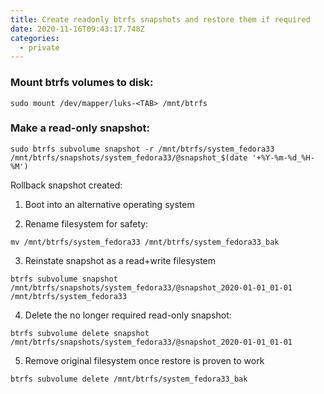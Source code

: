 ```yaml
---
title: Create readonly btrfs snapshots and restore them if required
date: 2020-11-16T09:43:17.748Z
categories:
  - private
---
```

### Mount btrfs volumes to disk:

`sudo mount /dev/mapper/luks-<TAB> /mnt/btrfs`

### Make a read-only snapshot:

`sudo btrfs subvolume snapshot -r /mnt/btrfs/system_fedora33 /mnt/btrfs/snapshots/system_fedora33/@snapshot_$(date '+%Y-%m-%d_%H-%M')`

Rollback snapshot created:

1. Boot into an alternative operating system

2. Rename filesystem for safety:

`mv /mnt/btrfs/system_fedora33 /mnt/btrfs/system_fedora33_bak`

3. Reinstate snapshot as a read+write filesystem

`btrfs subvolume snapshot /mnt/btrfs/snapshots/system_fedora33/@snapshot_2020-01-01_01-01 /mnt/btrfs/system_fedora33`

4. Delete the no longer required read-only snapshot:

`btrfs subvolume delete snapshot /mnt/btrfs/snapshots/system_fedora33/@snapshot_2020-01-01_01-01`

5. Remove original filesystem once restore is proven to work

`btrfs subvolume delete /mnt/btrfs/system_fedora33_bak`
